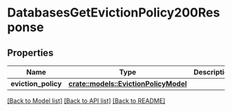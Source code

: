 # DatabasesGetEvictionPolicy200Response

## Properties

Name | Type | Description | Notes
------------ | ------------- | ------------- | -------------
**eviction_policy** | [**crate::models::EvictionPolicyModel**](eviction_policy_model.md) |  | 

[[Back to Model list]](../README.md#documentation-for-models) [[Back to API list]](../README.md#documentation-for-api-endpoints) [[Back to README]](../README.md)


